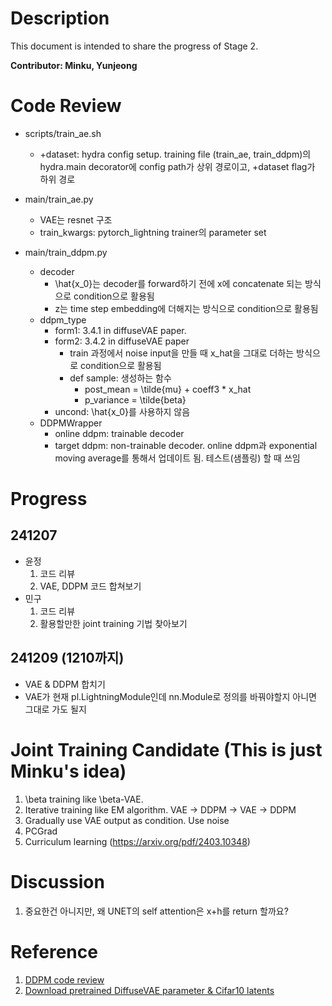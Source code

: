 # Description

This document is intended to share the progress of Stage 2.

**Contributor: Minku, Yunjeong**

# Code Review

- scripts/train_ae.sh
    - +dataset: hydra config setup. training file (train_ae, train_ddpm)의 hydra.main decorator에 config path가 상위 경로이고, +dataset flag가 하위 경로

- main/train_ae.py
    - VAE는 resnet 구조
    - train_kwargs: pytorch_lightning trainer의 parameter set

- main/train_ddpm.py
    - decoder
        - \hat{x_0}는 decoder를 forward하기 전에 x에 concatenate 되는 방식으로 condition으로 활용됨
        - z는 time step embedding에 더해지는 방식으로 condition으로 활용됨
    - ddpm_type
        - form1: 3.4.1 in diffuseVAE paper.
        - form2: 3.4.2 in diffuseVAE paper
            - train 과정에서 noise input을 만들 때 x_hat을 그대로 더하는 방식으로 condition으로 활용됨
            - def sample: 생성하는 함수
                - post_mean = \tilde{mu} + coeff3 * x_hat
                - p_variance = \tilde{beta}
        - uncond:  \hat{x_0}를 사용하지 않음
    - DDPMWrapper
        - online ddpm: trainable decoder
        - target ddpm: non-trainable decoder. online ddpm과 exponential moving average를 통해서 업데이트 됨. 테스트(샘플링) 할 때 쓰임

# Progress

## 241207

- 윤정
    1. 코드 리뷰
    2. VAE, DDPM 코드 합쳐보기
- 민구
    1. 코드 리뷰
    2. 활용할만한 joint training 기법 찾아보기
 
## 241209 (1210까지)

- VAE & DDPM 합치기
- VAE가 현재 pl.LightningModule인데 nn.Module로 정의를 바꿔야할지 아니면 그대로 가도 될지

# Joint Training Candidate (This is just Minku's idea)

1. \beta training like \beta-VAE.
2. Iterative training like EM algorithm. VAE -> DDPM -> VAE -> DDPM
3. Gradually use VAE output as condition. Use noise 
4. PCGrad
5. Curriculum learning (https://arxiv.org/pdf/2403.10348)

# Discussion

1. 중요한건 아니지만, 왜 UNET의 self attention은 x+h를 return 할까요?

# Reference

1. [DDPM code review](https://kyujinpy.tistory.com/123)
2. [Download pretrained DiffuseVAE parameter & Cifar10 latents](https://drive.google.com/drive/folders/1GzIh75NnpgPa4A1hSb_viPowuaSHnL7R)

